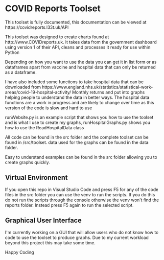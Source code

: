 <h1> COVID Reports Toolset </h1>

<p>This toolset is fully documented, this documentation can be viewed at https://covidreports.l33t.uk/API</p>

<p>This toolset was designed to create charts found at http://www.COVIDreports.uk. It takes data from the government dashboard using version 1 of their API, cleans and processes it ready for use within Python</p>

<p>Depending on how you want to use the data you can get it in list form or as dataframes apart from vaccine and hospital data that can only be returned as a dataframe.</p>

<p>I have also included some funcitons to take hospital data that can be downloaded from https://www.england.nhs.uk/statistics/statistical-work-areas/covid-19-hospital-activity/ Monthly returns and put into graphs helping people to understand the data in better ways. The hospital data functions are a work in progress and are likely to change over time as this version of the code is slow and hard to use</p>

<p>runWebsite.py is an example script that shows you how to use the toolset and is what I use to create my graphs, runHospitalGraphs.py shows you how to use the ReadHospitalData class</p>

<p>All code can be found in the src folder and the complete toolset can be found in /src/toolset. data used for the graphs can be found in the data folder.</p>

<p>Easy to understand examples can be found in the src folder allowing you to create graphs quickly.</p>

<h2>Virtual Environment</h2>

<p>If you open this repo in Visual Studio Code and press F5 for any of the code files in the src folder you can use the venv to run the scripts. If you do this do not run the scripts through the console otherwise the venv won't find the reports folder. Instead press F5 again to run the selected script.</p>


<h2>Graphical User Interface</h2>

<p>I'm currently working on a GUI that will allow users who do not know how to code to use the toolset to produce graphs. Due to my current workload beyond this project this may take some time.</p>

<p>Happy Coding</p>

